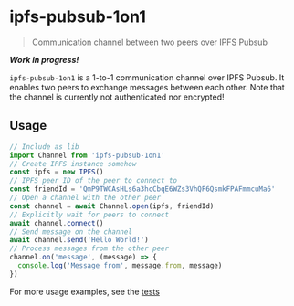 # ipfs-pubsub-1on1

> Communication channel between two peers over IPFS Pubsub

**_Work in progress!_**

`ipfs-pubsub-1on1` is a 1-to-1 communication channel over IPFS Pubsub. It enables two peers to exchange messages between each other. Note that the channel is currently not authenticated nor encrypted!

## Usage

```javascript
// Include as lib
import Channel from 'ipfs-pubsub-1on1'
// Create IPFS instance somehow
const ipfs = new IPFS()
// IPFS peer ID of the peer to connect to
const friendId = 'QmP9TWCAsHLs6a3hcCbqE6WZs3VhQF6QsmkFPAFmmcuMa6'
// Open a channel with the other peer
const channel = await Channel.open(ipfs, friendId)
// Explicitly wait for peers to connect
await channel.connect()
// Send message on the channel
await channel.send('Hello World!')
// Process messages from the other peer
channel.on('message', (message) => {
  console.log('Message from', message.from, message)
})
```

For more usage examples, see the [tests](https://github.com/haadcode/ipfs-pubsub-dc/blob/master/test/direct-channel.test.js)
